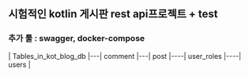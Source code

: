 ## 시험적인 kotlin 게시판 rest api프로젝트 + test

### 추가 툴 : swagger, docker-compose

| Tables_in_kot_blog_db |---| comment |---| post |----| user_roles |----| users |
